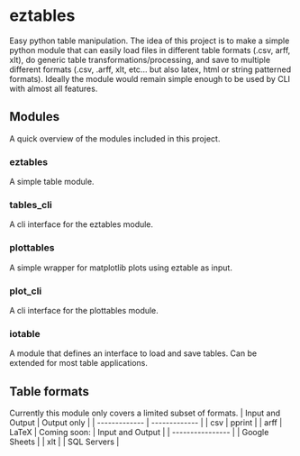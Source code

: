 # eztables
Easy python table manipulation. The idea of this project is to make a simple python module that can easily load files in different table formats (.csv, arff, xlt), do generic table transformations/processing, and save to multiple different formats (.csv, .arff, xlt, etc... but also latex, html or string patterned formats). Ideally the module would remain simple enough to be used by CLI with almost all features.

## Modules
A quick overview of the modules included in this project.

### eztables
A simple table module.

### tables_cli
A cli interface for the eztables module.

### plottables
A simple wrapper for matplotlib plots using eztable as input.

### plot_cli
A cli interface for the plottables module.

### iotable
A module that defines an interface to load and save tables. Can be extended for most table applications.

## Table formats
Currently this module only covers a limited subset of formats.
| Input and Output  | Output only |
| ------------- | ------------- |
| csv  | pprint  |
| arff  | LaTeX  |
Coming soon:
| Input and Output |
| ---------------- |
| Google Sheets |
| xlt |
| SQL Servers |
